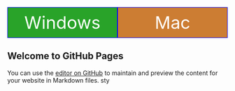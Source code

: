 <style>
  
#winmac {
  display: flex;
  justify-content: space-around;
}

#winmac > a {
    font-size: 30pt;
    border: 1px solid blue;
    padding: 10px 30px;
    width: 200px;

    color: white;
    text-align: center;
    text-decoration: none;
}

#win, #mac {
  color: white;
}

#win {
  background-color: hsl(120, 60%, 40%);
}

#mac {
  background-color: hsl(29, 60%, 50%);  
}

  
</style>

<div id="winmac">
    <a href="https://oit-pc.github.io/pc/windows.html" id="win">
    Windows
    </a>
    <a href="https://oit-pc.github.io/pc/mac.html" id="mac">
    Mac
    </a>
</div>


## Welcome to GitHub Pages

You can use the [editor on GitHub](https://github.com/programmingrooms/githubpage/edit/gh-pages/index.md) to maintain and preview the content for your website in Markdown files.
sty



